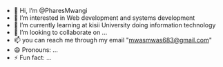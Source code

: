 - 👋 Hi, I’m @PharesMwangi
- 👀 I’m interested in Web development and systems development
- 🌱 I’m currently learning at kisii University doing information technology 
- 💞️ I’m looking to collaborate on ...
- 📫 you can reach me through my email "mwasmwas683@gmail.com"
- 😄 Pronouns: ...
- ⚡ Fun fact: ...

<!---
PharesMwangi/PharesMwangi is a ✨ special ✨ repository because its `README.md` (this file) appears on your GitHub profile.
You can click the Preview link to take a look at your changes.
--->

